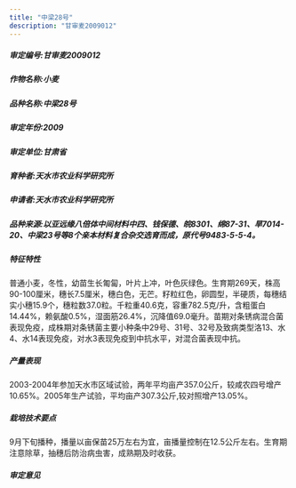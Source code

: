 ```yaml
---
title: "中梁28号"
description: "甘审麦2009012"
---
```

##### 审定编号:甘审麦2009012

##### 作物名称:小麦

##### 品种名称:中梁28号

##### 审定年份:2009

##### 审定单位:甘肃省

##### 育种者:天水市农业科学研究所

##### 申请者:天水市农业科学研究所

##### 品种来源:以亚远缘八倍体中间材料中四、钱保德、皖8301、绵87-31、旱7014-20、中梁23号等8个亲本材料复合杂交选育而成，原代号9483-5-5-4。

##### 特征特性
普通小麦，冬性，幼苗生长匍匐，叶片上冲，叶色灰绿色。生育期269天，株高90-100厘米，穗长7.5厘米，穗白色，无芒。籽粒红色，卵圆型，半硬质，每穗结实小穗15.9个，穗粒数37.0粒。千粒重40.6克，容重782.5克/升，含粗蛋白14.44%，赖氨酸0.5%，湿面筋26.4%，沉降值69.0毫升。苗期对条锈病混合菌表现免疫，成株期对条锈菌主要小种条中29号、31号、32号及致病类型洛13、水4、水14表现免疫，对水3表现免疫到中抗水平，对混合菌表现中抗。

##### 产量表现
2003-2004年参加天水市区域试验，两年平均亩产357.0公斤，较咸农四号增产10.65%。2005年生产试验，平均亩产307.3公斤,较对照增产13.05%。

##### 栽培技术要点
 9月下旬播种，播量以亩保苗25万左右为宜，亩播量控制在12.5公斤左右。生育期注意除草，抽穗后防治病虫害，成熟期及时收获。

##### 审定意见


